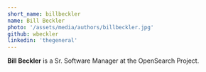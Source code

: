 ```yaml
---
short_name: billbeckler
name: Bill Beckler
photo: '/assets/media/authors/billbeckler.jpg'
github: wbeckler
linkedin: 'thegeneral'
---
```

**Bill Beckler** is a Sr. Software Manager at the OpenSearch Project.